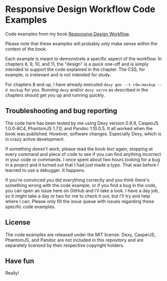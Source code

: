 Responsive Design Workflow Code Examples
=================

Code examples from my book [Responsive Design Workflow](http://www.responsivedesignworkflow.com).

Please note that these examples will probably only make sense within the context of the book.

Each example is meant to demonstrate a specific aspect of the workflow. In chapters 8, 9, 10, and 11, the "design" is a quick one-off and is simply intended to support the code explained in the chapter. The CSS, for example, is irrelevant and is not intended for study.

For chapters 8 and up, I have already executed `dexy gen --t rdw:mockup --d mockup` for you. Running `dexy` and/or `dexy serve` as described in the chapters should get you up and running quickly.

## Troubleshooting and bug reporting

The code here has been tested by me using Dexy version 0.9.9, CasperJS 1.0.0-RC4, PhantomJS 1.7.0, and Pandoc 1.10.0.5. It all worked when the book was published. However, software changes. Especially Dexy, which is in crazy active development.

If something doesn't work, please read the book text again, stopping at every command and piece of code to see if you can find anything incorrect in your code or commands. I once spent about two hours looking for a bug in a project and it turned out that I had just made a typo. That was before I learned to use a debugger. It happens.

If you're convinced you did everything correctly and you think there's something wrong with the code example, or if you find a bug in the code, you can open an issue here on GitHub and I'll take a look. I have a day job, so it might take a day or two for me to check it out, but I'll try and help where I can. Please only fill the issue queue with issues regarding these specific code examples.

## License

The code examples are released under the MIT license. Dexy, CasperJS, PhantomJS, and Pandoc are not included in this repository and are separately licensed by their respective copyright holders.

## Have fun

Really!


